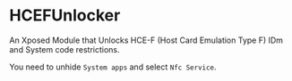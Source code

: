 # HCEFUnlocker

An Xposed Module that Unlocks HCE-F (Host Card Emulation Type F) IDm and System code restrictions.

You need to unhide `System apps` and select `Nfc Service`.
